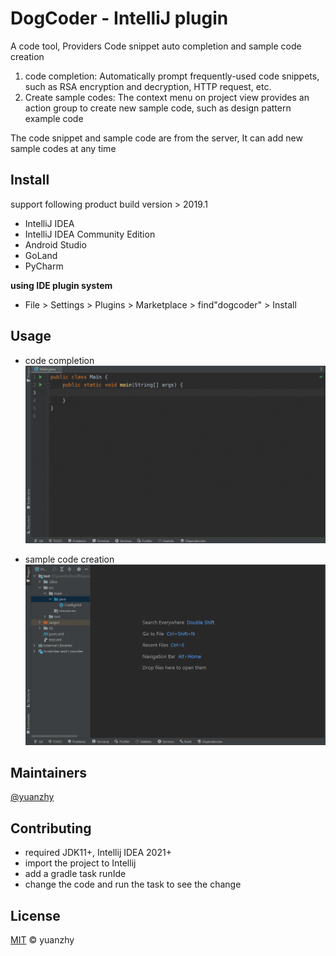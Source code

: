 # DogCoder - IntelliJ plugin

A code tool, Providers Code snippet auto completion and sample code creation

1. code completion: Automatically prompt frequently-used code snippets, such as RSA encryption and decryption, HTTP request, etc.
2. Create sample codes: The context menu on project view provides an action group to create new sample code, such as design pattern example code

The code snippet and sample code are from the server, It can add new sample codes at any time

## Install

support following product build version > 2019.1

- IntelliJ IDEA
- IntelliJ IDEA Community Edition
- Android Studio
- GoLand
- PyCharm

**using IDE plugin system**

- File > Settings > Plugins > Marketplace > find"dogcoder" > Install

## Usage

- code completion
  ![codeCompletion](https://raw.githubusercontent.com/yuanzhy/dogcoder/master/usage/codeCompletion.gif)

- sample code creation
  ![new](https://raw.githubusercontent.com/yuanzhy/dogcoder/master/usage/new.gif)

## Maintainers

[@yuanzhy](https://github.com/yuanzhy)

## Contributing

- required JDK11+, Intellij IDEA 2021+
- import the project to Intellij
- add a gradle task runIde
- change the code and run the task to see the change

## License

[MIT](LICENSE) © yuanzhy